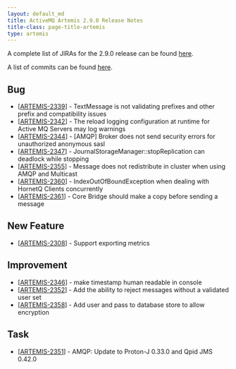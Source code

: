 ```yaml
---
layout: default_md
title: ActiveMQ Artemis 2.9.0 Release Notes
title-class: page-title-artemis
type: artemis
---
```


A complete list of JIRAs for the 2.9.0 release can be found [here](https://issues.apache.org/jira/secure/ReleaseNote.jspa?projectId=12315920&version=12345527).

A list of commits can be found [here](commit-report-2.9.0).

## Bug

*   [[ARTEMIS-2339](https://issues.apache.org/jira/browse/ARTEMIS-2339)] - TextMessage is not validating prefixes and other prefix and compatibility issues
*   [[ARTEMIS-2342](https://issues.apache.org/jira/browse/ARTEMIS-2342)] - The reload logging configuration at runtime for Active MQ Servers may log warnings
*   [[ARTEMIS-2344](https://issues.apache.org/jira/browse/ARTEMIS-2344)] - [AMQP] Broker does not send security errors for unauthorized anonymous sasl
*   [[ARTEMIS-2347](https://issues.apache.org/jira/browse/ARTEMIS-2347)] - JournalStorageManager::stopReplication can deadlock while stopping
*   [[ARTEMIS-2355](https://issues.apache.org/jira/browse/ARTEMIS-2355)] - Message does not redistribute in cluster when using AMQP and Multicast
*   [[ARTEMIS-2360](https://issues.apache.org/jira/browse/ARTEMIS-2360)] - IndexOutOfBoundException when dealing with HornetQ Clients concurrently
*   [[ARTEMIS-2361](https://issues.apache.org/jira/browse/ARTEMIS-2361)] - Core Bridge should make a copy before sending a message

## New Feature

*   [[ARTEMIS-2308](https://issues.apache.org/jira/browse/ARTEMIS-2308)] - Support exporting metrics

## Improvement

*   [[ARTEMIS-2346](https://issues.apache.org/jira/browse/ARTEMIS-2346)] - make timestamp human readable in console
*   [[ARTEMIS-2352](https://issues.apache.org/jira/browse/ARTEMIS-2352)] - Add the ability to reject messages without a validated user set
*   [[ARTEMIS-2358](https://issues.apache.org/jira/browse/ARTEMIS-2358)] - Add user and pass to database store to allow encryption

## Task

*   [[ARTEMIS-2351](https://issues.apache.org/jira/browse/ARTEMIS-2351)] - AMQP: Update to Proton-J 0.33.0 and Qpid JMS 0.42.0
